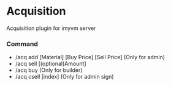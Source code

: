 # Acquisition
Acquisition plugin for imyvm server

### Command
- /acq add [Material] [Buy Price] [Sell Price]  (Only for admin)
- /acq sell [(optional)Amount]
- /acq buy (Only for builder)
- /acq csell [index] (Only for admin sign)
